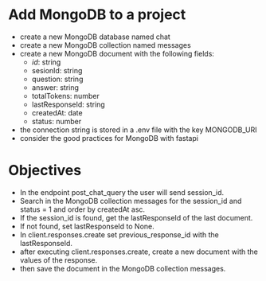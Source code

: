 # Add MongoDB to a project
- create a new MongoDB database named chat
- create a new MongoDB collection named messages
- create a new MongoDB document with the following fields:
  - _id_: string
  - sesionId: string
  - question: string
  - answer: string
  - totalTokens: number
  - lastResponseId: string
  - createdAt: date
  - status: number
- the connection string is stored in a .env file with the key MONGODB_URI
- consider the good practices for MongoDB with fastapi

# Objectives
- In the endpoint post_chat_query the user will send session_id.
- Search in the MongoDB collection messages for the session_id and status = 1 and order by createdAt asc.
- If the session_id is found, get the lastResponseId of the last document.
- If not found, set lastResponseId to None.
- In client.responses.create set previous_response_id with the lastResponseId.
- after executing client.responses.create, create a new document with the values of the response.
- then save the document in the MongoDB collection messages.